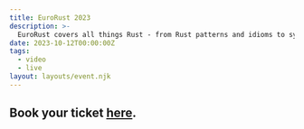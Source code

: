 ```yaml
---
title: EuroRust 2023
description: >-
  EuroRust covers all things Rust - from Rust patterns and idioms to systems programming and CLI tooling, servers WASM, and embedded systems.
date: 2023-10-12T00:00:00Z
tags:
  - video
  - live
layout: layouts/event.njk
---
```

## Book your ticket <a target="_blank" rel="noopener" href="https://eurorust.eu">here</a>.